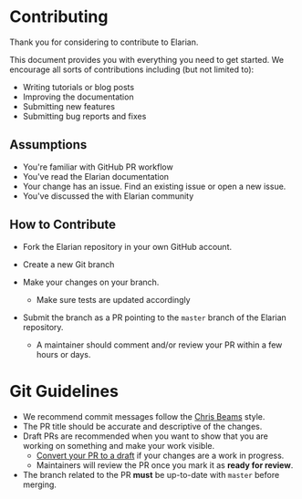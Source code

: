 # Contributing

Thank you for considering to contribute to Elarian.

This document provides you with everything you need to get started. We encourage all sorts of contributions including (but not limited to):

- Writing tutorials or blog posts
- Improving the documentation
- Submitting new features
- Submitting bug reports and fixes

## Assumptions

- You're familiar with GitHub PR workflow
- You've read the Elarian documentation
- Your change has an issue. Find an existing issue or open a new issue.
- You've discussed the with Elarian community

## How to Contribute

- Fork the Elarian repository in your own GitHub account.

- Create a new Git branch

- Make your changes on your branch.
  - Make sure tests are updated accordingly

- Submit the branch as a PR pointing to the `master` branch of the Elarian repository.
  - A maintainer should comment and/or review your PR within a few hours or days.

# Git Guidelines

- We recommend commit messages follow the [Chris Beams](https://chris.beams.io/posts/git-commit/) style.
- The PR title should be accurate and descriptive of the changes.
- Draft PRs are recommended when you want to show that you are working on something and make your work visible.
  - [Convert your PR to a draft](https://help.github.com/en/github/collaborating-with-issues-and-pull-requests/changing-the-stage-of-a-pull-request) if your changes are a work in progress.
  - Maintainers will review the PR once you mark it as **ready for review**.
- The branch related to the PR **must** be up-to-date with `master` before merging.